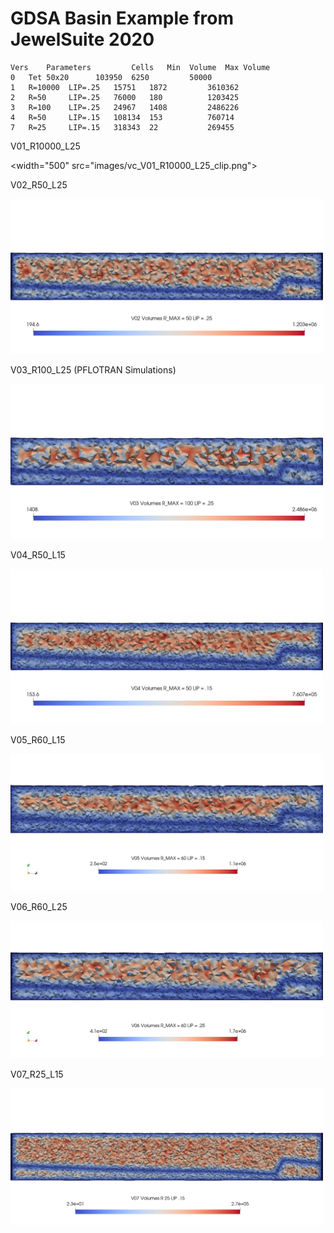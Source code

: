 # GDSA Basin Example from JewelSuite 2020

```
Vers    Parameters         Cells   Min  Volume	Max Volume
0	Tet 50x20	   103950  6250	        50000
1	R=10000  LIP=.25   15751   1872	        3610362
2	R=50     LIP=.25   76000   180	        1203425
3	R=100    LIP=.25   24967   1408	        2486226
4	R=50     LIP=.15   108134  153	        760714
7	R=25     LIP=.15   318343  22	        269455
```


V01_R10000_L25

<width="500" src="images/vc_V01_R10000_L25_clip.png"> 


V02_R50_L25

<img width="500" src="images/vc_V02_R50_L25_clip.png"> 


V03_R100_L25 (PFLOTRAN Simulations)

<img width="500" src="images/vc_V03_R100_L25_clip.png"> 


V04_R50_L15

<img width="500" src="images/vc_V04_R50_L15_clip.png"> 


V05_R60_L15

<img width="500" src="images/vc_V05_R60_L15_clip.png"> 


V06_R60_L25

<img width="500" src="images/vc_V06_R60_L25_clip.png">


V07_R25_L15

<img width="500" src="images/vc_V07_R25_L15_clip.png"> 


